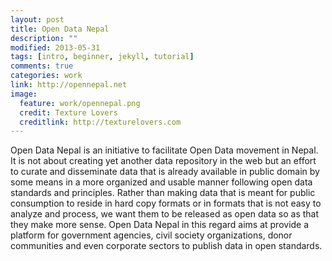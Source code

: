 ```yaml
---
layout: post
title: Open Data Nepal
description: ""
modified: 2013-05-31
tags: [intro, beginner, jekyll, tutorial]
comments: true
categories: work
link: http://opennepal.net  
image:
  feature: work/opennepal.png
  credit: Texture Lovers
  creditlink: http://texturelovers.com
---
```


Open Data Nepal is an initiative to facilitate Open Data movement in Nepal. It is not about creating yet another data repository in the web but an effort to curate and disseminate data that is already available in public domain by some means in a more organized and usable manner following open data standards and principles. Rather than making data that is meant for public consumption to reside in hard copy formats or in formats that is not easy to analyze and process, we want them to be released as open data so as that they make more sense. Open Data Nepal in this regard aims at provide a platform for government agencies, civil society organizations, donor communities and even corporate sectors to publish data in open standards. 
